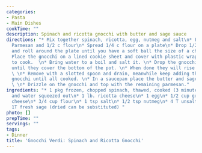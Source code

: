 ```yaml
---
categories:
- Pasta
- Main Dishes
cookTime: ""
description: Spinach and ricotta gnocchi with butter and sage sauce
directions: "* Mix together spinach, ricotta, egg, nutmeg and salt\n* Fold in 4 Tablespoons
  Parmesan and 1/2 c flour\n* Spread 1/4 c flour on a plate\n* Drop 1/2 t. of mix
  and roll around the plate until you have a soft ball the size of a cherry.  \n*
  Place the gnocchi on a lined cookie sheet and cover with plastic wrap until ready
  to cook.  \n* Bring water to a boil and salt it. \n* Drop the gnocchi in 1 by 1
  until they cover the bottom of the pot. \n* When done they will rise to the top.
  \ \n* Remove with a slotted spoon and drain, meanwhile keep adding the rest of the
  gnocchi until all cooked. \n* In a saucepan place the butter and sage and melt together.
  \ \n* Drizzle on the gnocchi and top with the remaining parmesan."
ingredients: "* 1 pkg frozen, chopped spinach, thawed, cooked (3 minutes in microwave)
  and water squeezed out\n* 1 lb. ricotta cheese\n* 1 egg\n* 1/2 cup grated Parmesan
  cheese\n* 3/4 cup flour\n* 1 tsp salt\n* 1/2 tsp nutmeg\n* 4 T unsalted butter \n*
  1T fresh sage (dried can be substituted) "
photo: []
prepTime: ""
servings: ""
tags:
- Dinner
title: 'Gnocchi Verdi: Spinach and Ricotta Gnocchi'
---
```

